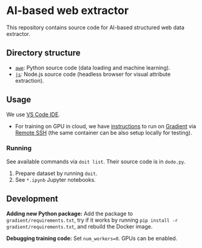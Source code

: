 # AI-based web extractor

This repository contains source code for AI-based structured web data extractor.

## Directory structure

- [`awe`](awe): Python source code (data loading and machine learning).
- [`js`](js): Node.js source code (headless browser for visual attribute
  extraction).

## Usage

We use [VS Code IDE](https://code.visualstudio.com/).
- For training on GPU in cloud, we have [instructions](gradient/README.md) to
run on [Gradient](https://gradient.run) via [Remote
SSH](https://code.visualstudio.com/docs/remote/ssh) (the same container can be
also setup locally for testing).

### Running

See available commands via `doit list`. Their source code is in `dodo.py`.

1. Prepare dataset by running `doit`.
2. See `*.ipynb` Jupyter notebooks.

## Development

**Adding new Python package:** Add the package to `gradient/requirements.txt`,
try if it works by running `pip install -r gradient/requirements.txt`, and
rebuild the Docker image.

**Debugging training code:** Set `num_workers=0`. GPUs can be enabled.
